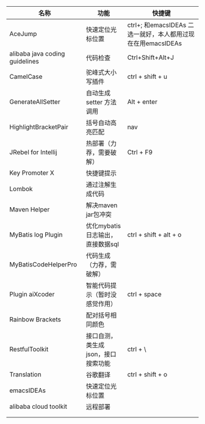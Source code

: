 | 名称                           | 功能                                               | 快捷键                                                       |
| ------------------------------ | -------------------------------------------------- | ------------------------------------------------------------ |
| AceJump                        | 快速定位光标位置                                   | ctrl+;  和emacsIDEAs 二选一就好，本人都用过现在在用emacsIDEAs |
| alibaba java coding guidelines | 代码检查                                           | Ctrl+Shift+Alt+J                                             |
| CamelCase                      | 驼峰式大小写插件                                   | ctrl + shift + u                                             |
| GenerateAllSetter              | 自动生成 setter 方法调用                           | Alt + enter                                                  |
| HighlightBracketPair           | 括号自动高亮匹配                                   | nav                                                          |
| JRebel for Intellij            | 热部署（力荐，需要破解）                           | Ctrl + F9                                                    |
| Key  Promoter X                | 快捷键提示                                         |                                                              |
| Lombok                         | 通过注解生成代码                                   |                                                              |
| Maven Helper                   | 解决maven jar包冲突                                |                                                              |
| MyBatis log Plugin             | 优化mybatis 日志输出，直接数据sql                  | ctrl + shift + alt + o                                       |
| MyBatisCodeHelperPro           | 代码生成（力荐，需破解）                           |                                                              |
| Plugin aiXcoder                | 智能代码提示（暂时没感觉作用）                     | ctrl + space                                                 |
| Rainbow Brackets               | 配对括号相同颜色                                   |                                                              |
| RestfulToolkit                 | 接口自测，类生成 json，接口搜索功能 | ctrl + \                                                     |
| Translation                    | 谷歌翻译                                           | ctrl + shift + o                                             |
| emacsIDEAs                     | 快速定位光标位置                                   |                                                              |
| alibaba cloud toolkit          | 远程部署                                           |                                                              |
|                                |                                                    |                                                              |
|                                |                                                    |                                                              |

